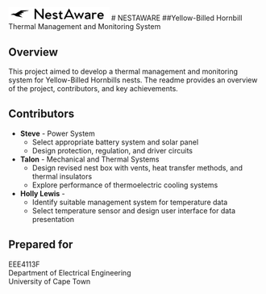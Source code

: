 <img src="logo.svg" alt="Logo" width="200"/>
# NESTAWARE
##Yellow-Billed Hornbill Thermal Management and Monitoring System

## Overview
This project aimed to develop a thermal management and monitoring system for Yellow-Billed Hornbills nests. The readme provides an overview of the project, contributors, and key achievements.

## Contributors
- **Steve** - Power System
  - Select appropriate battery system and solar panel
  - Design protection, regulation, and driver circuits
- **Talon** - Mechanical and Thermal Systems
  - Design revised nest box with vents, heat transfer methods, and thermal insulators
  - Explore performance of thermoelectric cooling systems
- **Holly Lewis** - 
  - Identify suitable management system for temperature data
  - Select temperature sensor and design user interface for data presentation

## Prepared for
EEE4113F  
Department of Electrical Engineering  
University of Cape Town  


